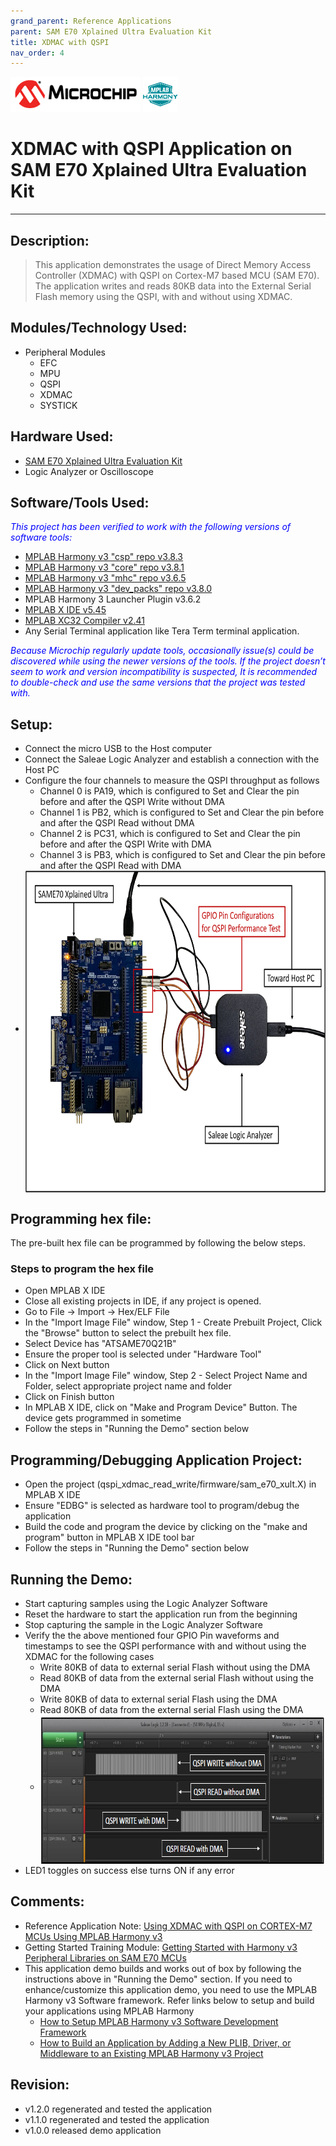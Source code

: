 ```yaml
---
grand_parent: Reference Applications
parent: SAM E70 Xplained Ultra Evaluation Kit
title: XDMAC with QSPI
nav_order: 4
---
```

<img src = "images/microchip_logo.png">
<img src = "images/microchip_mplab_harmony_logo_small.png">

# XDMAC with QSPI Application on SAM E70 Xplained Ultra Evaluation Kit
-----

## Description:

> This application demonstrates the usage of Direct Memory Access Controller (XDMAC) with QSPI on Cortex-M7 based MCU (SAM E70).
  The application writes and reads 80KB data into the External Serial Flash memory using the QSPI, with and without using XDMAC.


## Modules/Technology Used:

- Peripheral Modules
	- EFC
	- MPU
	- QSPI
	- XDMAC
	- SYSTICK

## Hardware Used:

- [SAM E70 Xplained Ultra Evaluation Kit](https://www.microchip.com/Developmenttools/ProductDetails/DM320113)
- Logic Analyzer or Oscilloscope

## Software/Tools Used:
<span style="color:blue"> *This project has been verified to work with the following versions of software tools:*</span>
- [MPLAB Harmony v3 "csp" repo v3.8.3](https://github.com/Microchip-MPLAB-Harmony/csp/releases/tag/v3.8.3)
- [MPLAB Harmony v3 "core" repo v3.8.1](https://github.com/Microchip-MPLAB-Harmony/core/releases/tag/v3.8.1)
- [MPLAB Harmony v3 "mhc" repo v3.6.5](https://github.com/Microchip-MPLAB-Harmony/mhc/releases/tag/v3.6.5)
- [MPLAB Harmony v3 "dev_packs" repo v3.8.0](https://github.com/Microchip-MPLAB-Harmony/dev_packs/releases/tag/v3.8.0)
- MPLAB Harmony 3 Launcher Plugin v3.6.2
- [MPLAB X IDE v5.45](https://www.microchip.com/mplab/mplab-x-ide)
- [MPLAB XC32 Compiler v2.41](https://www.microchip.com/mplab/compilers)
- Any Serial Terminal application like Tera Term terminal application.

<span style="color:blue"> *Because Microchip regularly update tools, occasionally issue(s) could be discovered while using the newer versions of the tools. If the project doesn’t seem to work and version incompatibility is suspected, It is recommended to double-check and use the same versions that the project was tested with.* </span>


## Setup:
- Connect the micro USB to the Host computer
- Connect the Saleae Logic Analyzer and establish a connection with the Host PC
- Configure the four channels to measure the QSPI throughput as follows
	- Channel 0 is PA19, which is configured to Set and Clear the pin before and after the QSPI Write without DMA
	- Channel 1 is PB2, which is configured to Set and Clear the pin before and after the QSPI Read without DMA
	- Channel 2 is PC31, which is configured to Set and Clear the pin before and after the QSPI Write with DMA
	- Channel 3 is PB3, which is configured to Set and Clear the pin before and after the QSPI Read with DMA
- <img src = "images/hardware_setup.png" width="725" height="515" align="middle">

## Programming hex file:
The pre-built hex file can be programmed by following the below steps.

### Steps to program the hex file
- Open MPLAB X IDE
- Close all existing projects in IDE, if any project is opened.
- Go to File -> Import -> Hex/ELF File
- In the "Import Image File" window, Step 1 - Create Prebuilt Project, Click the "Browse" button to select the prebuilt hex file.
- Select Device has "ATSAME70Q21B"
- Ensure the proper tool is selected under "Hardware Tool"
- Click on Next button
- In the "Import Image File" window, Step 2 - Select Project Name and Folder, select appropriate project name and folder
- Click on Finish button
- In MPLAB X IDE, click on "Make and Program Device" Button. The device gets programmed in sometime
- Follow the steps in "Running the Demo" section below

## Programming/Debugging Application Project:
- Open the project (qspi_xdmac_read_write/firmware/sam_e70_xult.X) in MPLAB X IDE
- Ensure "EDBG" is selected as hardware tool to program/debug the application
- Build the code and program the device by clicking on the "make and program" button in MPLAB X IDE tool bar
- Follow the steps in "Running the Demo" section below

## Running the Demo:
- Start capturing samples using the Logic Analyzer Software
- Reset the hardware to start the application run from the beginning
- Stop capturing the sample in the Logic Analyzer Software
- Verify the the above mentioned four GPIO Pin waveforms and timestamps to see the QSPI performance with and without using the XDMAC for the following cases
	- Write 80KB of data to external serial Flash without using the DMA
	- Read 80KB of data from the external serial Flash without using the DMA
	- Write 80KB of data to external serial Flash using the DMA
	- Read 80KB of data from the external serial Flash using the DMA
	- <img src = "images/waveform_overview.png" width="710" height="240" align="middle">
- LED1 toggles on success else turns ON if any error

## Comments:
- Reference Application Note: [Using XDMAC with QSPI on CORTEX-M7 MCUs Using MPLAB Harmony v3](http://ww1.microchip.com/downloads/en/Appnotes/Using-XDMAC-with-QSPI-on-CORTEX-M7-MCUs-Using-MPLAB-Harmonyv3-DS00003466A.pdf)
- Getting Started Training Module: [Getting Started with Harmony v3 Peripheral Libraries on SAM E70 MCUs](https://microchipdeveloper.com/harmony3:same70-getting-started-training-module)
- This application demo builds and works out of box by following the instructions above in "Running the Demo" section. If you need to enhance/customize this application demo, you need to use the MPLAB Harmony v3 Software framework. Refer links below to setup and build your applications using MPLAB Harmony
	- [How to Setup MPLAB Harmony v3 Software Development Framework](https://www.microchip.com/mymicrochip/filehandler.aspx?ddocname=en1000821)
	- [How to Build an Application by Adding a New PLIB, Driver, or Middleware to an Existing MPLAB Harmony v3 Project](http://ww1.microchip.com/downloads/en/DeviceDoc/How_to_Build_Application_Adding_PLIB_%20Driver_or_Middleware%20_to_MPLAB_Harmony_v3Project_DS90003253A.pdf)


## Revision:
- v1.2.0 regenerated and tested the application
- v1.1.0 regenerated and tested the application
- v1.0.0 released demo application
